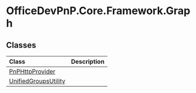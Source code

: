 # OfficeDevPnP.Core.Framework.Graph
## Classes
|**Class**|**Description**|
|:-----|:-----|
|[PnPHttpProvider](OfficeDevPnP.Core.Framework.Graph.PnPHttpProvider.md)||
|[UnifiedGroupsUtility](OfficeDevPnP.Core.Framework.Graph.UnifiedGroupsUtility.md)||
